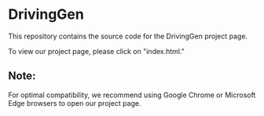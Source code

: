 # DrivingGen

This repository contains the source code for the DrivingGen project page.

To view our project page, please click on "index.html."

## Note:
For optimal compatibility, we recommend using Google Chrome or Microsoft Edge browsers to open our project page.
